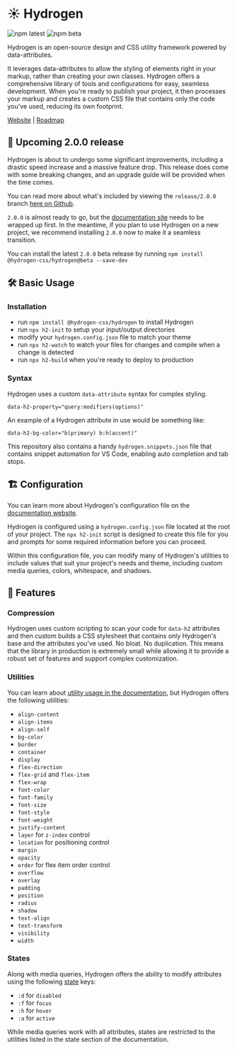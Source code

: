 # ☀️ Hydrogen

<img alt="npm latest" src="https://img.shields.io/npm/v/@hydrogen-css/hydrogen/latest?color=%239D5CFF&label=latest&style=for-the-badge"> <img alt="npm beta" src="https://img.shields.io/npm/v/@hydrogen-css/hydrogen/beta?color=%239D5CFF&label=beta&style=for-the-badge">

Hydrogen is an open-source design and CSS utility framework powered by data-attributes.

It leverages data-attributes to allow the styling of elements right in your markup, rather than creating your own classes. Hydrogen offers a comprehensive library of tools and configurations for easy, seamless development. When you're ready to publish your project, it then processes your markup and creates a custom CSS file that contains only the code you've used, reducing its own footprint.

[Website](https://hydrogen.design) | [Roadmap](https://workflowy.com/s/hydrogen/7Gjmdbjiqc0Wst1R)

## 🥳 Upcoming 2.0.0 release

Hydrogen is about to undergo some significant improvements, including a drastic speed increase and a massive feature drop. This release does come with some breaking changes, and an upgrade guide will be provided when the time comes.

You can read more about what's included by viewing the `release/2.0.0` branch [here on Github](https://github.com/hydrogen-css/hydrogen/pull/200).

`2.0.0` is almost ready to go, but the [documentation site](https://beta.hydrogen.design) needs to be wrapped up first. In the meantime, if you plan to use Hydrogen on a new project, we recommend installing `2.0.0` now to make it a seamless transition.

You can install the latest `2.0.0` beta release by running `npm install @hydrogen-css/hydrogen@beta --save-dev`

## 🛠️ Basic Usage

### Installation

- run `npm install @hydrogen-css/hydrogen` to install Hydrogen
- run `npx h2-init` to setup your input/output directories
- modify your `hydrogen.config.json` file to match your theme
- run `npx h2-watch` to watch your files for changes and compile when a change is detected
- run `npx h2-build` when you're ready to deploy to production

### Syntax

Hydrogen uses a custom `data-attribute` syntax for complex styling.

`data-h2-property="query:modifiers(options)"`

An example of a Hydrogen attribute in use would be something like:

`data-h2-bg-color="b(primary) b:h(accent)"`

This repository also contains a handy `hydrogen.snippets.json` file that contains snippet automation for VS Code, enabling auto completion and tab stops.

## 🏗️ Configuration

You can learn more about Hydrogen's configuration file on the [documentation website](https://hydrogen.design/#configuration).

Hydrogen is configured using a `hydrogen.config.json` file located at the root of your project. The `npx h2-init` script is designed to create this file for you and prompts for some required information before you can proceed.

Within this configuration file, you can modify many of Hydrogen's utilities to include values that suit your project's needs and theme, including custom media queries, colors, whitespace, and shadows.

## 🤖 Features

### Compression

Hydrogen uses custom scripting to scan your code for `data-h2` attributes and then custom builds a CSS stylesheet that contains only Hydrogen's base and the attributes you've used. No bloat. No duplication. This means that the library in production is extremely small while allowing it to provide a robust set of features and support complex customization.

### Utilities

You can learn about [utility usage in the documentation](https://hydrogen.design/#backgroundColor), but Hydrogen offers the following utilities:

- `align-content`
- `align-items`
- `align-self`
- `bg-color`
- `border`
- `container`
- `display`
- `flex-direction`
- `flex-grid` and `flex-item`
- `flex-wrap`
- `font-color`
- `font-family`
- `font-size`
- `font-style`
- `font-weight`
- `justify-content`
- `layer` for `z-index` control
- `location` for positioning control
- `margin`
- `opacity`
- `order` for flex item order control
- `overflow`
- `overlay`
- `padding`
- `position`
- `radius`
- `shadow`
- `text-align`
- `text-transform`
- `visibility`
- `width`

### States

Along with media queries, Hydrogen offers the ability to modify attributes using the following [state](https://hydrogen.design/#states) keys:

- `:d` for `disabled`
- `:f` for `focus`
- `:h` for `hover`
- `:a` for `active`

While media queries work with all attributes, states are restricted to the utilities listed in the state section of the documentation.
